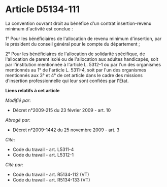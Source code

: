 # Article D5134-111

La convention ouvrant droit au bénéfice d'un contrat insertion-revenu minimum d'activité est conclue : 

1° Pour les bénéficiaires de l'allocation de revenu minimum d'insertion, par le président du conseil général pour le compte
du département ; 

2° Pour les bénéficiaires de l'allocation de solidarité spécifique, de l'allocation de parent isolé ou de l'allocation aux
adultes handicapés, soit par l'institution mentionnée à l'article L. 5312-1 ou par l'un des organismes mentionnés au 1° de
l'article L. 5311-4, soit par l'un des organismes mentionnés aux 3° et 4° de cet article dans le cadre des missions
d'insertion professionnelle qui leur sont confiées par l'Etat.

**Liens relatifs à cet article**

_Modifié par_:

  - Décret n°2009-215 du 23 février 2009 - art. 10

_Abrogé par_:

  - Décret n°2009-1442 du 25 novembre 2009 - art. 3

_Cite_:

  - Code du travail - art. L5311-4
  - Code du travail - art. L5312-1

_Cité par_:

  - Code du travail - art. R5134-112 (VT)
  - Code du travail - art. R5134-133 (VT)

